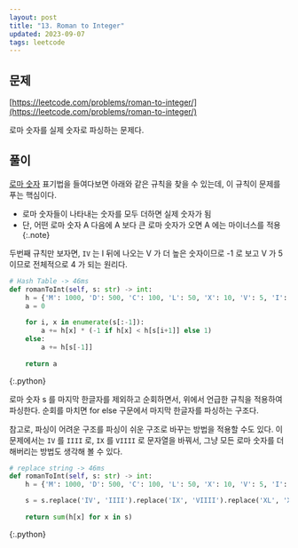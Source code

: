 ```yaml
---
layout: post
title: "13. Roman to Integer"
updated: 2023-09-07
tags: leetcode
---
```


## 문제

[https://leetcode.com/problems/roman-to-integer/](https://leetcode.com/problems/roman-to-integer/)

로마 숫자를 실제 숫자로 파싱하는 문제다.

## 풀이

[로마 숫자](https://namu.wiki/w/%EB%A1%9C%EB%A7%88%20%EC%88%AB%EC%9E%90) 표기법을 들여다보면 아래와 같은 규칙을 찾을 수 있는데, 이 규칙이 문제를 푸는 핵심이다.

- 로마 숫자들이 나타내는 숫자를 모두 더하면 실제 숫자가 됨
- 단, 어떤 로마 숫자 A 다음에 A 보다 큰 로마 숫자가 오면 A 에는 마이너스를 적용
{:.note}

두번째 규칙만 보자면, `IV` 는 I 뒤에 나오는 V 가 더 높은 숫자이므로 -1 로 보고 V 가 5 이므로 전체적으로 4 가 되는 원리다.

```py
# Hash Table -> 46ms
def romanToInt(self, s: str) -> int:
    h = {'M': 1000, 'D': 500, 'C': 100, 'L': 50, 'X': 10, 'V': 5, 'I': 1}
    a = 0
    
    for i, x in enumerate(s[:-1]):
        a += h[x] * (-1 if h[x] < h[s[i+1]] else 1)
    else:
        a += h[s[-1]]
    
    return a
```
{:.python}

로마 숫자 s 를 마지막 한글자를 제외하고 순회하면서, 위에서 언급한 규칙을 적용하여 파싱한다. 순회를 마치면 for else 구문에서 마지막 한글자를 파싱하는 구조다.

참고로, 파싱이 어려운 구조를 파싱이 쉬운 구조로 바꾸는 방법을 적용할 수도 있다. 이 문제에서는 `IV` 를 `IIII` 로, `IX` 를 `VIIII` 로 문자열을 바꿔서, 그냥 모든 로마 숫자를 더해버리는 방법도 생각해 볼 수 있다.

```py
# replace string -> 46ms
def romanToInt(self, s: str) -> int:
    h = {'M': 1000, 'D': 500, 'C': 100, 'L': 50, 'X': 10, 'V': 5, 'I': 1}

    s = s.replace('IV', 'IIII').replace('IX', 'VIIII').replace('XL', 'XXXX').replace('XC', 'LXXXX').replace('CD', 'CCCC').replace('CM', 'DCCCC')
    
    return sum(h[x] for x in s)
```
{:.python}
